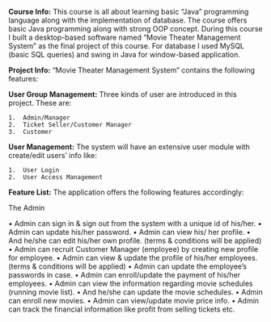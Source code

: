 **Course Info:**
This course is all about learning basic “Java” programming language along with
the implementation of database. The course offers basic Java programming along
with strong OOP concept. During this course I built a desktop-based software
named “Movie Theater Management System” as the final project of this course. For
database I used MySQL (basic SQL queries) and swing in Java for window-based
application.

**Project Info:**
“Movie Theater Management System” contains the following features:

**User Group Management:**
Three kinds of user are introduced in this project. These are:

    1.	Admin/Manager
    2.	Ticket Seller/Customer Manager
    3.	Customer

**User Management:**
The system will have an extensive user module with create/edit users’ info like:

    1.	User Login
    2.	User Access Management

**Feature List:**
The application offers the following features accordingly: 

The Admin

•	Admin can sign in & sign out from the system with a unique id of his/her.
•	Admin can update his/her password.
•	Admin can view his/ her profile.
•	And he/she can edit his/her own profile. (terms & conditions will be applied)
•	Admin can recruit Customer Manager (employee) by creating new profile for employee.
•	Admin can view & update the profile of his/her employees. (terms & conditions will be applied)
•	Admin can update the employee’s passwords in case.
•	Admin can enroll/update the payment of his/her employees.
•	Admin can view the information regarding movie schedules (running movie list).
•	And he/she can update the movie schedules.
•	Admin can enroll new movies.
•	Admin can view/update movie price info.
•	Admin can track the financial information like profit from selling tickets etc.


